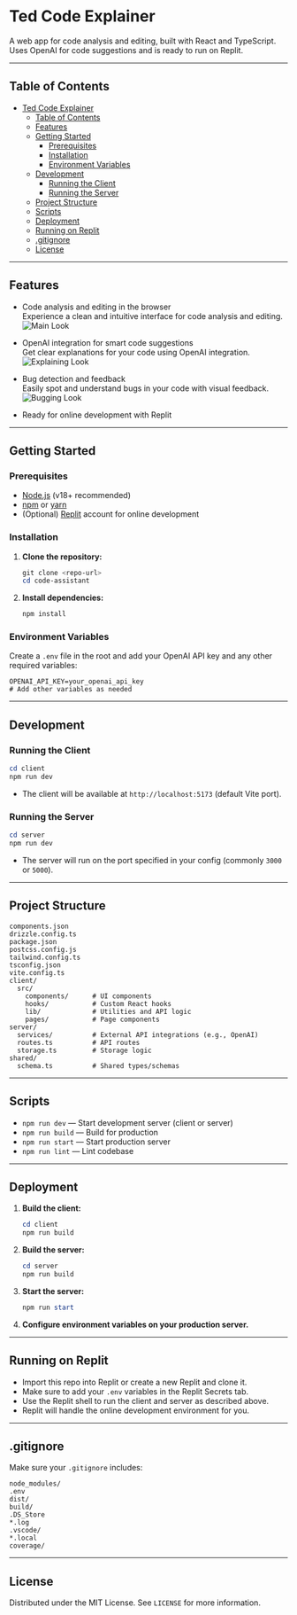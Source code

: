 # Ted Code Explainer

A web app for code analysis and editing, built with React and TypeScript. Uses OpenAI for code suggestions and is ready to run on Replit.

---

## Table of Contents

- [Ted Code Explainer](#ted-code-explainer)
  - [Table of Contents](#table-of-contents)
  - [Features](#features)
  - [Getting Started](#getting-started)
    - [Prerequisites](#prerequisites)
    - [Installation](#installation)
    - [Environment Variables](#environment-variables)
  - [Development](#development)
    - [Running the Client](#running-the-client)
    - [Running the Server](#running-the-server)
  - [Project Structure](#project-structure)
  - [Scripts](#scripts)
  - [Deployment](#deployment)
  - [Running on Replit](#running-on-replit)
  - [.gitignore](#gitignore)
  - [License](#license)

---

## Features

- Code analysis and editing in the browser  
  Experience a clean and intuitive interface for code analysis and editing.  
  ![Main Look](outcome/main.png)

- OpenAI integration for smart code suggestions  
  Get clear explanations for your code using OpenAI integration.  
  ![Explaining Look](outcome/exp.png)


- Bug detection and feedback  
  Easily spot and understand bugs in your code with visual feedback.  
  ![Bugging Look](outcome/bug.png)

- Ready for online development with Replit

---

## Getting Started

### Prerequisites

- [Node.js](https://nodejs.org/) (v18+ recommended)
- [npm](https://www.npmjs.com/) or [yarn](https://yarnpkg.com/)
- (Optional) [Replit](https://replit.com/) account for online development

### Installation

1. **Clone the repository:**
   ```powershell
   git clone <repo-url>
   cd code-assistant
   ```

2. **Install dependencies:**
   ```powershell
   npm install
   ```

### Environment Variables

Create a `.env` file in the root and add your OpenAI API key and any other required variables:

```env
OPENAI_API_KEY=your_openai_api_key
# Add other variables as needed
```

---

## Development

### Running the Client

```powershell
cd client
npm run dev
```
- The client will be available at `http://localhost:5173` (default Vite port).

### Running the Server

```powershell
cd server
npm run dev
```
- The server will run on the port specified in your config (commonly `3000` or `5000`).

---

## Project Structure

```
components.json
drizzle.config.ts
package.json
postcss.config.js
tailwind.config.ts
tsconfig.json
vite.config.ts
client/
  src/
    components/      # UI components
    hooks/           # Custom React hooks
    lib/             # Utilities and API logic
    pages/           # Page components
server/
  services/          # External API integrations (e.g., OpenAI)
  routes.ts          # API routes
  storage.ts         # Storage logic
shared/
  schema.ts          # Shared types/schemas
```

---

## Scripts

- `npm run dev` — Start development server (client or server)
- `npm run build` — Build for production
- `npm run start` — Start production server
- `npm run lint` — Lint codebase

---

## Deployment

1. **Build the client:**
   ```powershell
   cd client
   npm run build
   ```

2. **Build the server:**
   ```powershell
   cd server
   npm run build
   ```

3. **Start the server:**
   ```powershell
   npm run start
   ```

4. **Configure environment variables on your production server.**

---

## Running on Replit

- Import this repo into Replit or create a new Replit and clone it.
- Make sure to add your `.env` variables in the Replit Secrets tab.
- Use the Replit shell to run the client and server as described above.
- Replit will handle the online development environment for you.

---

## .gitignore

Make sure your `.gitignore` includes:

```
node_modules/
.env
dist/
build/
.DS_Store
*.log
.vscode/
*.local
coverage/
```

---

## License

Distributed under the MIT License. See `LICENSE` for more information.